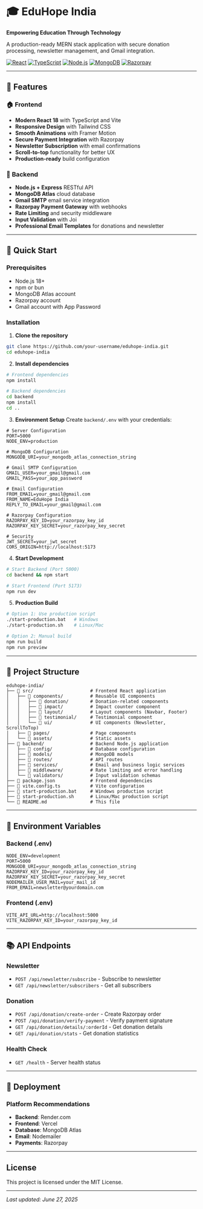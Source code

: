 # 🎓 EduHope India

**Empowering Education Through Technology**

A production-ready MERN stack application with secure donation processing, newsletter management, and Gmail integration.

[![React](https://img.shields.io/badge/React-18.3.1-blue.svg)](https://react.dev/)
[![TypeScript](https://img.shields.io/badge/TypeScript-5.8.3-blue.svg)](https://www.typescriptlang.org/)
[![Node.js](https://img.shields.io/badge/Node.js-18+-green.svg)](https://nodejs.org/)
[![MongoDB](https://img.shields.io/badge/MongoDB-Atlas-green.svg)](https://www.mongodb.com/atlas)
[![Razorpay](https://img.shields.io/badge/Razorpay-Integrated-blue.svg)](https://razorpay.com/)

---

## 🌟 **Features**

### 🏠 **Frontend**
- **Modern React 18** with TypeScript and Vite
- **Responsive Design** with Tailwind CSS
- **Smooth Animations** with Framer Motion
- **Secure Payment Integration** with Razorpay
- **Newsletter Subscription** with email confirmations
- **Scroll-to-top** functionality for better UX
- **Production-ready** build configuration

### 🔧 **Backend**
- **Node.js + Express** RESTful API
- **MongoDB Atlas** cloud database
- **Gmail SMTP** email service integration
- **Razorpay Payment Gateway** with webhooks
- **Rate Limiting** and security middleware
- **Input Validation** with Joi
- **Professional Email Templates** for donations and newsletter

---

## 🚀 **Quick Start**

### **Prerequisites**
- Node.js 18+ 
- npm or bun
- MongoDB Atlas account
- Razorpay account
- Gmail account with App Password

### **Installation**

1. **Clone the repository**
```bash
git clone https://github.com/your-username/eduhope-india.git
cd eduhope-india
```

2. **Install dependencies**
```bash
# Frontend dependencies
npm install

# Backend dependencies
cd backend
npm install
cd ..
```

3. **Environment Setup**
Create `backend/.env` with your credentials:
```env
# Server Configuration
PORT=5000
NODE_ENV=production

# MongoDB Configuration
MONGODB_URI=your_mongodb_atlas_connection_string

# Gmail SMTP Configuration
GMAIL_USER=your_gmail@gmail.com
GMAIL_PASS=your_app_password

# Email Configuration
FROM_EMAIL=your_gmail@gmail.com
FROM_NAME=EduHope India
REPLY_TO_EMAIL=your_gmail@gmail.com

# Razorpay Configuration
RAZORPAY_KEY_ID=your_razorpay_key_id
RAZORPAY_KEY_SECRET=your_razorpay_key_secret

# Security
JWT_SECRET=your_jwt_secret
CORS_ORIGIN=http://localhost:5173
```

4. **Start Development**
```bash
# Start Backend (Port 5000)
cd backend && npm start

# Start Frontend (Port 5173)
npm run dev
```

5. **Production Build**
```bash
# Option 1: Use production script
./start-production.bat   # Windows
./start-production.sh    # Linux/Mac

# Option 2: Manual build
npm run build
npm run preview
```

---

## 📁 **Project Structure**

```
eduhope-india/
├── 📁 src/                     # Frontend React application
│   ├── 📁 components/          # Reusable UI components
│   │   ├── 📁 donation/        # Donation-related components
│   │   ├── 📁 impact/          # Impact counter component
│   │   ├── 📁 layout/          # Layout components (Navbar, Footer)
│   │   ├── 📁 testimonial/     # Testimonial component
│   │   └── 📁 ui/              # UI components (Newsletter, ScrollToTop)
│   ├── 📁 pages/               # Page components
│   └── 📁 assets/              # Static assets
├── 📁 backend/                 # Backend Node.js application
│   ├── 📁 config/              # Database configuration
│   ├── 📁 models/              # MongoDB models
│   ├── 📁 routes/              # API routes
│   ├── 📁 services/            # Email and business logic services
│   ├── 📁 middleware/          # Rate limiting and error handling
│   └── 📁 validators/          # Input validation schemas
├── 📄 package.json             # Frontend dependencies
├── 📄 vite.config.ts           # Vite configuration
├── 📄 start-production.bat     # Windows production script
├── 📄 start-production.sh      # Linux/Mac production script
└── 📄 README.md                # This file
```

---

## 🔧 **Environment Variables**

### **Backend (.env)**
```env
NODE_ENV=development
PORT=5000
MONGODB_URI=your_mongodb_atlas_connection_string
RAZORPAY_KEY_ID=your_razorpay_key_id
RAZORPAY_KEY_SECRET=your_razorpay_key_secret
NODEMAILER_USER_MAIL=your_mail_id
FROM_EMAIL=newsletter@yourdomain.com
```

### **Frontend (.env)**
```env
VITE_API_URL=http://localhost:5000
VITE_RAZORPAY_KEY_ID=your_razorpay_key_id
```

---

## 📚 **API Endpoints**

### **Newsletter**
- `POST /api/newsletter/subscribe` - Subscribe to newsletter
- `GET /api/newsletter/subscribers` - Get all subscribers

### **Donation**
- `POST /api/donation/create-order` - Create Razorpay order
- `POST /api/donation/verify-payment` - Verify payment signature
- `GET /api/donation/details/:orderId` - Get donation details
- `GET /api/donation/stats` - Get donation statistics

### **Health Check**
- `GET /health` - Server health status

---

## 🚀 **Deployment**

### **Platform Recommendations**
- **Backend**: Render.com
- **Frontend**: Vercel
- **Database**: MongoDB Atlas
- **Email**: Nodemailer
- **Payments**: Razorpay

---

##  **License**

This project is licensed under the MIT License.

---

*Last updated: June 27, 2025*

